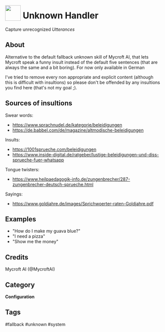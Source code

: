 # <img src='https://raw.githack.com/FortAwesome/Font-Awesome/master/svgs/solid/question.svg' card_color='#22a7f0' width='50' height='50' style='vertical-align:bottom'/> Unknown Handler
Capture unrecognized _Utterances_

## About
Alternative to the default fallback unknown skill of Mycroft AI, that lets Mycroft speak a funny insult instead of the default five sentences (that are always the same and a bit boring). For now only available in German

I've tried to remove every non appropriate and explicit content (although this is difficult with insultions) so please don't be offended by any insultions you find here (that's not my goal ;).

## Sources of insultions
Swear words:
* https://www.sprachnudel.de/kategorie/beleidigungen
* https://de.babbel.com/de/magazine/altmodische-beleidigungen

Insults:
* https://1001sprueche.com/beleidigungen
* https://www.inside-digital.de/ratgeber/lustige-beleidigungen-und-diss-sprueche-fuer-whatsapp

Tongue twisters:
* https://www.heilpaedagogik-info.de/zungenbrecher/287-zungenbrecher-deutsch-sprueche.html

Sayings:
* https://www.goldjahre.de/images/Sprichwoerter-raten-Goldjahre.pdf

## Examples
* "How do I make my guava blue?"
* "I need a pizza"
* "Show me the money"

## Credits
Mycroft AI (@MycroftAI)

## Category
**Configuration**

## Tags
#fallback
#unknown
#system
